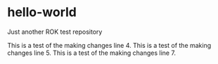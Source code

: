 # hello-world
Just another ROK test repository

This is a test of the making changes line 4.
This is a test of the making changes line 5.
<blank line>
This is a test of the making changes line 7.
